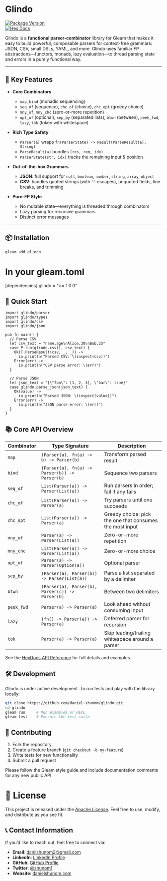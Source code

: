# Glindo

[![Package Version](https://img.shields.io/hexpm/v/glindo)](https://hex.pm/packages/glindo)  
[![Hex Docs](https://img.shields.io/badge/hex-docs-ffaff3)](https://hexdocs.pm/glindo/)

Glindo is a **functional parser-combinator** library for Gleam that makes it easy to build powerful, composable parsers for context-free grammars: JSON, CSV, small DSLs, YAML, and more. Glindo uses familiar FP abstractions—functors, monads, lazy evaluation—to thread parsing state and errors in a purely functional way.

---

## 🔑 Key Features

- **Core Combinators**  
  - `map`, `bind` (monadic sequencing)  
  - `seq_of` (sequence), `chc_of` (choice), `chc_opt` (greedy choice)  
  - `mny_of`, `mny_chc` (zero-or-more repetition)  
  - `opt_of` (optional), `sep_by` (separated lists), `btwn` (between), `peek_fwd`, `lazy`, `tok` (token with whitespace)

- **Rich Type Safety**  
  - `Parser(a)` wraps `fn(ParserState) -> Result(ParseResult(a), String)`  
  - `ParseResult(a)` bundles `(res, rem, idx)`  
  - `ParserState(str, idx)` tracks the remaining input & position  

- **Out-of-the-box Grammars**  
  - **JSON**: full support for `null`, `boolean`, `number`, `string`, `array`, `object`  
  - **CSV**: handles quoted strings (with `""` escapes), unquoted fields, line breaks, and trimming  

- **Pure-FP Style**  
  - No mutable state—everything is threaded through combinators  
  - Lazy parsing for recursive grammars  
  - Distinct error messages  

---

## 📦 Installation

```sh
gleam add glindo
```

# In your gleam.toml
[dependencies]
glindo = ">= 1.0.0"


## 🚀 Quick Start

```gleam
import glindo/parser
import glindo/types
import glindo/csv   
import glindo/json

pub fn main() {
  // Parse CSV
  let csv_text = "name,age\nAlice,30\nBob,25"
  case P.run(glindo.csv(), csv_text) {
    Ok(T.ParseResult(csv, _, _)) ->
      io.println("Parsed CSV: \(inspect(csv))")
    Error(err) ->
      io.println("CSV parse error: \(err)")
  }

  // Parse JSON
  let json_text = "{\"foo\": [1, 2, 3], \"bar\": true}"
  case glindo.parse_json(json_text) {
    Ok(value) ->
      io.println("Parsed JSON: \(inspect(value))")
    Error(err) ->
      io.println("JSON parse error: \(err)")
  }
}
```

## 📚 Core API Overview

| Combinator       | Type Signature                                                                         | Description                                                  |
| ---------------- | -------------------------------------------------------------------------------------- | ------------------------------------------------------------ |
| `map`            | `(Parser(a), fn(a) -> b) -> Parser(b)`                                                 | Transform parsed result                                     |
| `bind`           | `(Parser(a), fn(a) -> Parser(b)) -> Parser(b)`                                         | Sequence two parsers                                         |
| `seq_of`         | `List(Parser(a)) -> Parser(List(a))`                                                   | Run parsers in order; fail if any fails                      |
| `chc_of`         | `List(Parser(a)) -> Parser(a)`                                                         | Try parsers until one succeeds                               |
| `chc_opt`        | `List(Parser(a)) -> Parser(a)`                                                         | Greedy choice: pick the one that consumes the most input     |
| `mny_of`         | `Parser(a) -> Parser(List(a))`                                                         | Zero-or-more repetition                                      |
| `mny_chc`        | `List(Parser(a)) -> Parser(List(a))`                                                   | Zero-or-more choice                                          |
| `opt_of`         | `Parser(a) -> Parser(Option(a))`                                                       | Optional parser                                              |
| `sep_by`         | `(Parser(a), Parser(b)) -> Parser(List(a))`                                            | Parse a list separated by a delimiter                        |
| `btwn`           | `(Parser(a), Parser(b), Parser(c)) -> Parser(b)`                                       | Between two delimiters                                       |
| `peek_fwd`       | `Parser(a) -> Parser(a)`                                                               | Look ahead without consuming input                           |
| `lazy`           | `(fn() -> Parser(a)) -> Parser(a)`                                                     | Deferred parser for recursion                                |
| `tok`            | `Parser(a) -> Parser(a)`                                                               | Skip leading/trailing whitespace around a parser             |

See the [HexDocs API Reference](https://hexdocs.pm/glindo/) for full details and examples.


## 🛠️ Development
Glindo is under active development. To run tests and play with the library locally:

```sh
git clone https://github.com/daniel-shunom/glindo.git
cd glindo
gleam run     # Run examples or REPL
gleam test    # Execute the test suite
```
## 🤝 Contributing

1. Fork the repository  
2. Create a feature branch (`git checkout -b my-feature`)  
3. Write tests for new functionality  
4. Submit a pull request  

Please follow the Gleam style guide and include documentation comments for any new public API.


# 📄 License
This project is released under the [Apache License](https://opensource.org/license/mit).
Feel free to use, modify, and distribute as you see fit.


## 📞 Contact Information

If you’d like to reach out, feel free to connect via:

- **Email**: [danilshunom2@gmail.com](mailto:danielshunom2@gmail.com)
- **LinkedIn**: [LinkedIn Profile](https://www.linkedin.com/in/daniel-jeremiah-177416245)
- **GitHub**: [GitHub Profile](https://github.com/daniel-shunom)
- **Twitter**: [@shunom1](https://twitter.com/shunom1)
- **Website**: [danielshunom.com](https://danielshunom.vercel.app)
